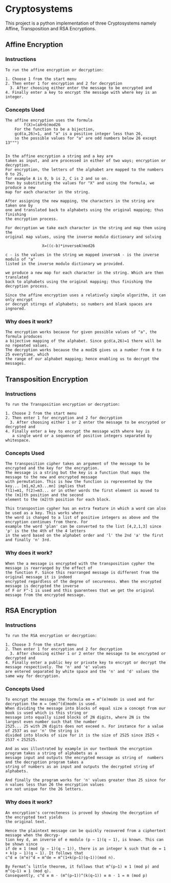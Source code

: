 # Cryptosystems

This project is a python implementation of three Cryptosystems namely Affine, Transposition and RSA Encryptions. 

## Affine Encryption

### Instructions

	To run the affine encryption or decryption:

	1. Choose 1 from the start menu 
	2. Then enter 1 for encryption and 2 for decryption 
      3. After choosing either enter the message to be encrypted and
	4. Finally enter a key to encrypt the message with where key is an integer.

### Concepts Used

	The affine encryption uses the formula
			f(X)=(aX+b)mod26
		For the function to be a bijection,
		gcd(a,26)=1, and "a" is a positive integer less than 26,
		so the possible values for "a" are odd numbers below 26 except 13""")


	In the affine encryption a string and a key are 
	taken as input, and are processed in either of two ways; encryption or decryption.
	For encryption, the letters of the alphabet are mapped to the numbers 0 to 25, 
	for example A is 0, b is 2, C is 2 and so on.
	Then by substituting the values for "X" and using the formula, we produce a new
	map for each character in the string.

	After assigning the new mapping, the characters in the string are taken one by 
	one and translated back to alphabets using the original mapping; thus finishing 
	the encryption process.

	For decryption we take each character in the string and map them using the 
	original map values, using the inverse modulo dictionary and solving
				
					X=((c-b)*inverseA)mod26 
			
	c - is the values in the string we mapped inverseA - is the inverse modulo of "a" 
	listed in the inverse modulo dictionary we provided.

	we produce a new map for each character in the string. Which are then translated 
	back to alphabets using the original mapping; thus finishing the decryption process.

	Since the affine encryption uses a relatively simple algorithm, it can only encrypt 
	or decrypt stirngs of alphabets; so numbers and blank spaces are ingnored.

### Why does it work?

	The encryption works because for given possible values of "a", the formula produces 
	a bijective mapping of the alphabet. Since gcd(a,26)=1 there will be no repeated values.
	The decryption works because the a mod26 gives us a number from 0 to 25 everytime, which 
	the range of our alphabet mapping; hence enabling us to decrypt the messages.



## Transposition Encryption

### Instructions

	To run the Transposition encryption or decryption:

	1. Choose 2 from the start menu 
	2. Then enter 1 for encryption and 2 for decryption 
      3. After choosing either 1 or 2 enter the message to be encrypted or decrypted and
	4. Finally enter a key to encrypt the message with where key is 
	   a single word or a sequence of positive integers separated by whitespace.

### Concepts Used

	The transposition cipher takes an argument of the message to be encrypted and the key for the encryption. 
	The message is a string but the key is a function that maps the message to the new and encrypted message 
	with permutation. This is how the function is represented by the key... [m1,m2,m3...mn] implies that
	f(1)=m1, f(2)=m3... or in other words the first element is moved to the (m1)th position and the second 
	element to the (m2)th position for each block.

	This transpostion cypher has an extra feature in which a word can also be used as a key. This works where
	the word is changed to a list of positive integers as above and the encryption continues from there. For
	example the word 'plan' can be converted to the list [4,2,1,3] since 'p' is the the 4th of the 4 letters 
	in the word based on the alphabet order and 'l' the 2nd 'a' the first and finally 'n' 3rd.

	

### Why does it work?

	When the a message is encrypted with the transposition cypher the message is rearranged by the effect of 
	the function F. Since this rearranged message is different from the original message it is indeed
	encrypted regardless of the degree of secureness. When the encrypted message is decrypted the inverse	
	of F or F^-1 is used and this guarentees that we get the original message from the encrypted message.

## RSA Encryption

### Instructions

	To run the RSA encryption or decryption:

	1. Choose 3 from the start menu 
	2. Then enter 1 for encryption and 2 for decryption 
      3. After choosing either 1 or 2 enter the message to be encrypted or decrypted and
	4. Finally enter a public key or private key to encrypt or decrypt the message respectively. The 'n' and 'e' values 
	are entered separated by white space and the 'n' and 'd' values the same way for decryption.

### Concepts Used

	To encrypt the message the formula em = m^(e)modn is used and for decryption the m = (em)^(d)modn is used.
	When dividing the message into blocks of equal size a concept from our book is used which is this string or
	message into equally sized blocks of 2N digits, where 2N is the largest even number such that the number 
	2525... 25 with 2N digits does not exceed n. For instance for a value of 2537 as our 'n' the string is 
	divided into blocks of size for it is the size of 2525 since 2525 < 2537 < 252525.

	And as was illustrated by example in our textbook the encryption program takes a string of alphabets as a 
	message input and outputs the encrypted message as string of  numbers and the decryption program takes a 
	string of numbers as an input and outputs the decrypted string of alphabets.

	And finally the program works for 'n' values greater than 25 since for n values less than 26 the encryption values
	are not unique for the 26 letters.

### Why does it work?
	An encryption's correcteness is proved by showing the decryption of the encrypted text yields 
	the original text.

	Hence the plaintext message can be quickly recovered from a ciphertext message when the decryp-
	tion key d, an inverse of e modulo (p − 1)(q − 1), is known. This can be shown since 
	if de ≡ 1 (mod (p − 1)(q − 1)), there is an integer k such that de = 1 + k(p − 1)(q − 1). It follows that
	c^d ≡ (m^e)^d = m^de = m^(1+k(p−1)(q−1))(mod n).

	By Fermat’s little theorem, it follows that m^(p−1) ≡ 1 (mod p) and m^(q−1) ≡ 1 (mod q).
	Consequently, c^d ≡ m ⋅ (m^(p−1))^(k(q−1)) ≡ m ⋅ 1 = m (mod p)
